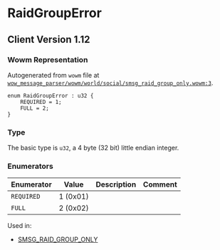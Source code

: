 # RaidGroupError

## Client Version 1.12

### Wowm Representation

Autogenerated from `wowm` file at [`wow_message_parser/wowm/world/social/smsg_raid_group_only.wowm:3`](https://github.com/gtker/wow_messages/tree/main/wow_message_parser/wowm/world/social/smsg_raid_group_only.wowm#L3).

```rust,ignore
enum RaidGroupError : u32 {
    REQUIRED = 1;
    FULL = 2;
}
```
### Type
The basic type is `u32`, a 4 byte (32 bit) little endian integer.
### Enumerators
| Enumerator | Value  | Description | Comment |
| --------- | -------- | ----------- | ------- |
| `REQUIRED` | 1 (0x01) |  |  |
| `FULL` | 2 (0x02) |  |  |

Used in:
* [SMSG_RAID_GROUP_ONLY](smsg_raid_group_only.md)

